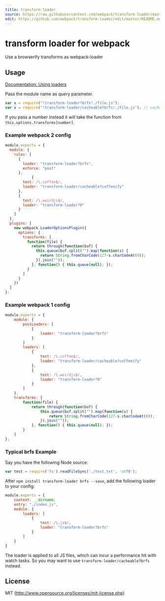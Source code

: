 ```yaml
---
title: transform-loader
source: https://raw.githubusercontent.com/webpack/transform-loader/master/README.md
edit: https://github.com/webpack/transform-loader/edit/master/README.md
---
```

# transform loader for webpack

Use a browserify transforms as webpack-loader

## Usage

[Documentation: Using loaders](http://webpack.github.io/docs/using-loaders.html)

Pass the module name as query parameter.

``` javascript
var x = require("!transform-loader?brfs!./file.js");
var x = require("!transform-loader/cacheable?brfs!./file.js"); // cacheable version
```

If you pass a number instead it will take the function from `this.options.transforms[number]`.

### Example webpack 2 config

``` javascript
module.exports = {
  module: {
    rules: [
      {
        loader: "transform-loader?brfs",
        enforce: "post"
      },
			{
        test: /\.coffee$/,
        loader: "transform-loader/cacheable?coffeeify"
      },
      {
        test: /\.weirdjs$/,
        loader: "transform-loader?0"
      }
    ]
  },
  plugins: [
    new webpack.LoaderOptionsPlugin({
      options: {
        transforms: [
          function(file) {
            return through(function(buf) {
              this.queue(buf.split("").map(function(s) {
                return String.fromCharCode(127-s.charCodeAt(0));
              }).join(""));
            }, function() { this.queue(null); });
          }
        ]
      }
    })
  ]
};
```

### Example webpack 1 config

``` javascript
module.exports = {
	module: {
		postLoaders: [
			{
				loader: "transform-loader?brfs"
			}
		]
		loaders: [
			{
				test: /\.coffee$/,
				loader: "transform-loader/cacheable?coffeeify"
			},
			{
				test: /\.weirdjs$/,
				loader: "transform-loader?0"
			}
		]
	},
	transforms: [
		function(file) {
			return through(function(buf) {
				this.queue(buf.split("").map(function(s) {
					return String.fromCharCode(127-s.charCodeAt(0));
				}).join(""));
			}, function() { this.queue(null); });
		}
	]
};
```

### Typical brfs Example

Say you have the following Node source:

```js
var test = require('fs').readFileSync('./test.txt', 'utf8');
```

After `npm install transform-loader brfs --save`, add the following loader to your config:

```js
module.exports = {
    context: __dirname,
    entry: "./index.js",
    module: {
        loaders: [
            {
                test: /\.js$/,
                loader: "transform-loader?brfs"
            }
        ]
    }
}
```

The loader is applied to all JS files, which can incur a performance hit with watch tasks. So you may want to use `transform-loader/cacheable?brfs` instead. 

## License

MIT (http://www.opensource.org/licenses/mit-license.php)
